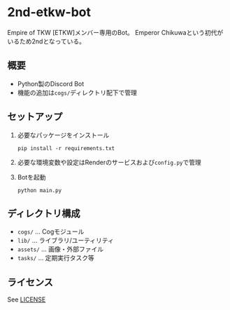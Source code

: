 # 2nd-etkw-bot

Empire of TKW [ETKW]メンバー専用のBot。
Emperor Chikuwaという初代がいるため2ndとなっている。

## 概要
- Python製のDiscord Bot
- 機能の追加は`cogs/`ディレクトリ配下で管理

## セットアップ

1. 必要なパッケージをインストール
   ```
   pip install -r requirements.txt
   ```

2. 必要な環境変数や設定はRenderのサービスおよび`config.py`で管理

3. Botを起動
   ```
   python main.py
   ```

## ディレクトリ構成
- `cogs/` … Cogモジュール
- `lib/` … ライブラリ/ユーティリティ
- `assets/` … 画像・外部ファイル
- `tasks/` … 定期実行タスク等

## ライセンス
See [LICENSE](./LICENSE)

